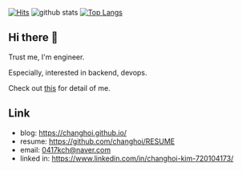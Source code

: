 [![Hits](https://hits.seeyoufarm.com/api/count/incr/badge.svg?url=https%3A%2F%2Fgithub.com%2Fchanghoi%2Fhit-counter&count_bg=%2379C83D&title_bg=%23555555&icon=&icon_color=%23E7E7E7&title=hits&edge_flat=false)](https://hits.seeyoufarm.com)
![github stats](https://github-readme-stats.vercel.app/api?username=changhoi&show_icons=true&count_private=true&theme=tokyonight)
[![Top Langs](https://github-readme-stats.vercel.app/api/top-langs/?username=changhoi&theme=tokyonight&hide=HTML,CSS,jupyter%20notebook&layout=compact)](https://github.com/anuraghazra/github-readme-stats)

## Hi there 👋

Trust me, I'm engineer. 

Especially, interested in backend, devops.

Check out [this](https://github.com/changhoi/RESUME) for detail of me.

## Link

- blog: <https://changhoi.github.io/>
- resume: <https://github.com/changhoi/RESUME>
- email: <0417kch@naver.com>
- linked in: <https://www.linkedin.com/in/changhoi-kim-720104173/>

<!--
**changhoi/changhoi** is a ✨ _special_ ✨ repository because its `README.md` (this file) appears on your GitHub profile.

Here are some ideas to get you started:

- 🔭 I’m currently working on ...
- 🌱 I’m currently learning ...
- 👯 I’m looking to collaborate on ...
- 🤔 I’m looking for help with ...
- 💬 Ask me about ...
- 📫 How to reach me: ...
- 😄 Pronouns: ...
- ⚡ Fun fact: ...
-->
